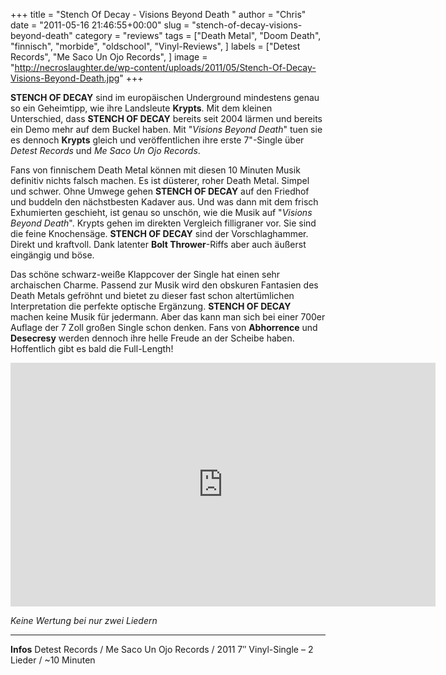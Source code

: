 +++
title = "Stench Of Decay - Visions Beyond Death "
author = "Chris"
date = "2011-05-16 21:46:55+00:00"
slug = "stench-of-decay-visions-beyond-death"
category = "reviews"
tags = ["Death Metal", "Doom Death", "finnisch", "morbide", "oldschool", "Vinyl-Reviews", ]
labels = ["Detest Records", "Me Saco Un Ojo Records", ]
image = "http://necroslaughter.de/wp-content/uploads/2011/05/Stench-Of-Decay-Visions-Beyond-Death.jpg"
+++

<center></center>

**STENCH OF DECAY** sind im europäischen Underground mindestens genau so ein Geheimtipp, wie ihre Landsleute **Krypts**. Mit dem kleinen Unterschied, dass **STENCH OF DECAY** bereits seit 2004 lärmen und bereits ein Demo mehr auf dem Buckel haben. Mit "_Visions Beyond Death_" tuen sie es dennoch **Krypts** gleich und veröffentlichen ihre erste 7"-Single über _Detest Records_ und _Me Saco Un Ojo Records_.

Fans von finnischem Death Metal können mit diesen 10 Minuten Musik definitiv nichts falsch machen. Es ist düsterer, roher Death Metal. Simpel und schwer. Ohne Umwege gehen **STENCH OF DECAY** auf den Friedhof und buddeln den nächstbesten Kadaver aus. Und was dann mit dem frisch Exhumierten geschieht, ist genau so unschön, wie die Musik auf "_Visions Beyond Death_". Krypts gehen im direkten Vergleich filligraner vor. Sie sind die feine Knochensäge. **STENCH OF DECAY** sind der Vorschlaghammer. Direkt und kraftvoll. Dank latenter **Bolt Thrower**-Riffs aber auch äußerst eingängig und böse.

Das schöne schwarz-weiße Klappcover der Single hat einen sehr archaischen Charme. Passend zur Musik wird den obskuren Fantasien des Death Metals gefröhnt und bietet zu dieser fast schon altertümlichen Interpretation die perfekte optische Ergänzung. **STENCH OF DECAY** machen keine Musik für jedermann. Aber das kann man sich bei einer 700er Auflage der 7 Zoll großen Single schon denken. Fans von **Abhorrence** und **Desecresy** werden dennoch ihre helle Freude an der Scheibe haben. Hoffentlich gibt es bald die Full-Length!

<iframe allowfullscreen="" frameborder="0" height="390" src="http://www.youtube.com/embed/LJzdtapWbzs" width="680"></iframe>

_Keine Wertung bei nur zwei Liedern_



---
**Infos**
Detest Records / Me Saco Un Ojo Records / 2011
7″ Vinyl-Single – 2 Lieder / ~10 Minuten
